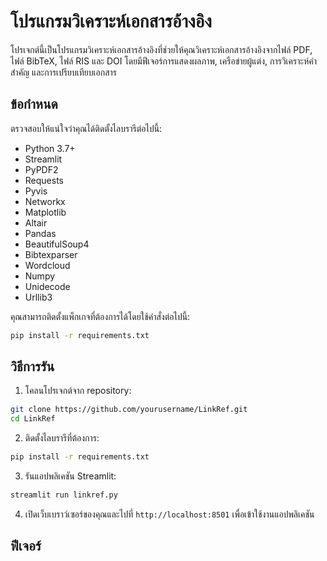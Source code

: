 # โปรแกรมวิเคราะห์เอกสารอ้างอิง

โปรเจกต์นี้เป็นโปรแกรมวิเคราะห์เอกสารอ้างอิงที่ช่วยให้คุณวิเคราะห์เอกสารอ้างอิงจากไฟล์ PDF, ไฟล์ BibTeX, ไฟล์ RIS และ DOI โดยมีฟีเจอร์การแสดงผลภาพ, เครือข่ายผู้แต่ง, การวิเคราะห์คำสำคัญ และการเปรียบเทียบเอกสาร

## ข้อกำหนด

ตรวจสอบให้แน่ใจว่าคุณได้ติดตั้งไลบรารีต่อไปนี้:

- Python 3.7+
- Streamlit
- PyPDF2
- Requests
- Pyvis
- Networkx
- Matplotlib
- Altair
- Pandas
- BeautifulSoup4
- Bibtexparser
- Wordcloud
- Numpy
- Unidecode
- Urllib3

คุณสามารถติดตั้งแพ็กเกจที่ต้องการได้โดยใช้คำสั่งต่อไปนี้:

```sh
pip install -r requirements.txt
```

## วิธีการรัน

1. โคลนโปรเจกต์จาก repository:

```sh
git clone https://github.com/yourusername/LinkRef.git
cd LinkRef
```

2. ติดตั้งไลบรารีที่ต้องการ:

```sh
pip install -r requirements.txt
```

3. รันแอปพลิเคชัน Streamlit:

```sh
streamlit run linkref.py
```

4. เปิดเว็บเบราว์เซอร์ของคุณและไปที่ `http://localhost:8501` เพื่อเข้าใช้งานแอปพลิเคชัน

## ฟีเจอร์
